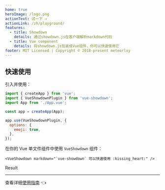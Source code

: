 ```yaml
---
home: true
heroImage: /logo.png
actionText: 试一下 →
actionLink: /zh/playground/
features:
  - title: Showdown
    details: 通过showdown.js在客户端解析markdown代码
  - title: Vue component
    details: 将showdown.js包装成Vue组件，你可以快速使用它
footer: MIT Licensed | Copyright © 2018-present meteorlxy
---
```


## 快速使用

引入并使用：

```js
import { createApp } from 'vue';
import { VueShowdownPlugin } from 'vue-showdown';
import App from './App.vue';

const app = createApp(App);

app.use(VueShowdownPlugin, {
  options: {
    emoji: true,
  },
});
```

在你的 Vue 单文件组件中使用 `VueShowdown` 组件：

```vue
<VueShowdown markdown="`vue-showdown` 可以快速使用 :kissing_heart:" />
```

Result

<VueShowdown markdown="`vue-showdown` 可以快速使用 :kissing_heart:" />

---

查看详细[使用指南](./guide/) :point_left:
